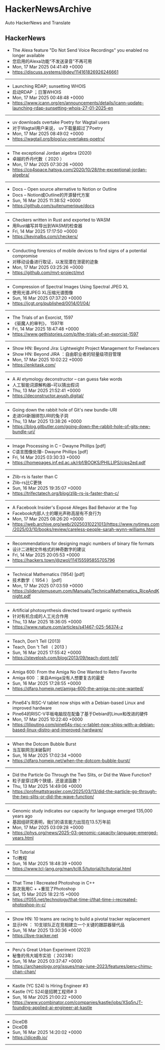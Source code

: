 # HackerNewsArchive
Auto HackerNews and Translate

## HackerNews
* The Alexa feature "Do Not Send Voice Recordings" you enabled no longer available
* 您启用的Alexa功能“不发送录音”不再可用
* Mon, 17 Mar 2025 04:41:49 +0000
* https://discuss.systems/@dev/114161826926246661
----
* Launching RDAP; sunsetting WHOIS
* 启动RDAP ；日落WHOIS
* Mon, 17 Mar 2025 00:48:48 +0000
* https://www.icann.org/en/announcements/details/icann-update-launching-rdap-sunsetting-whois-27-01-2025-en
----
* uv downloads overtake Poetry for Wagtail users
* 对于Wagtail用户来说， uv下载量超过了Poetry
* Mon, 17 Mar 2025 08:49:02 +0000
* https://wagtail.org/blog/uv-overtakes-poetry/
----
* The exceptional Jordan algebra (2020)
* 卓越的乔丹代数（ 2020 ）
* Mon, 17 Mar 2025 07:30:26 +0000
* https://cp4space.hatsya.com/2020/10/28/the-exceptional-jordan-algebra/
----
* Docs – Open source alternative to Notion or Outline
* Docs – Notion或Outline的开源替代方案
* Sun, 16 Mar 2025 11:38:52 +0000
* https://github.com/suitenumerique/docs
----
* Checkers written in Rust and exported to WASM
* 用Rust编写并导出到WASM的检查器
* Fri, 14 Mar 2025 17:17:50 +0000
* https://kevinalbs.com/checkers/
----
* Conducting forensics of mobile devices to find signs of a potential compromise
* 对移动设备进行取证，以发现潜在泄密的迹象
* Mon, 17 Mar 2025 03:25:26 +0000
* https://github.com/mvt-project/mvt
----
* Compression of Spectral Images Using Spectral JPEG XL
* 使用光谱JPEG XL压缩光谱图像
* Sun, 16 Mar 2025 07:37:20 +0000
* https://jcgt.org/published/0014/01/04/
----
* The Trials of an Exorcist, 1597
* 《驱魔人的审判》， 1597年
* Fri, 14 Mar 2025 18:47:48 +0000
* https://www.gethistories.com/p/the-trials-of-an-exorcist-1597
----
* Show HN: Beyond Jira: Lightweight Project Management for Freelancers
* Show HN: Beyond JIRA ：自由职业者的轻量级项目管理
* Mon, 17 Mar 2025 10:02:22 +0000
* https://enkitask.com/
----
* A AI etymology deconstructor – can guess fake words
* 人工智能词源解构器–可以猜出假词
* Thu, 13 Mar 2025 21:52:41 +0000
* https://deconstructor.ayush.digital/
----
* Going down the rabbit hole of Git's new bundle-URI
* 走进Git新捆绑包URI的兔子洞
* Thu, 13 Mar 2025 13:38:26 +0000
* https://blog.gitbutler.com/going-down-the-rabbit-hole-of-gits-new-bundle-uri/
----
* Image Processing in C – Dwayne Phillips [pdf]
* C语言图像处理– Dwayne Phillips [pdf]
* Fri, 14 Mar 2025 03:30:33 +0000
* https://homepages.inf.ed.ac.uk/rbf/BOOKS/PHILLIPS/cips2ed.pdf
----
* Zlib-rs is faster than C
* Zlib-rs比C更快
* Sun, 16 Mar 2025 19:35:07 +0000
* https://trifectatech.org/blog/zlib-rs-is-faster-than-c/
----
* A Facebook Insider's Exposé Alleges Bad Behavior at the Top
* Facebook内部人士的曝光声称高层有不良行为
* Mon, 17 Mar 2025 08:26:20 +0000
* https://web.archive.org/web/20250310221013/https://www.nytimes.com/2025/03/10/books/review/careless-people-sarah-wynn-williams.html
----
* Recommendations for designing magic numbers of binary file formats
* 设计二进制文件格式的神奇数字的建议
* Fri, 14 Mar 2025 20:05:53 +0000
* https://hackers.town/@zwol/114155595855705796
----
* Technical Mathematics (1954) [pdf]
* 技术数学（ 1954 ） [pdf]
* Mon, 17 Mar 2025 07:03:59 +0000
* https://sliderulemuseum.com/Manuals/TechnicalMathematics_RiceAndKnight.pdf
----
* Artificial photosynthesis directed toward organic synthesis
* 针对有机合成的人工光合作用
* Thu, 13 Mar 2025 18:36:05 +0000
* https://www.nature.com/articles/s41467-025-56374-z
----
* Teach, Don't Tell (2013)
* Teach, Don 't Tell （ 2013 ）
* Sun, 16 Mar 2025 17:55:42 +0000
* https://stevelosh.com/blog/2013/09/teach-dont-tell/
----
* Amiga 600: From the Amiga No One Wanted to Retro Favorite
* Amiga 600 ：来自Amiga没有人想要复古的最爱
* Sun, 16 Mar 2025 17:28:55 +0000
* https://dfarq.homeip.net/amiga-600-the-amiga-no-one-wanted/
----
* Pine64's RISC-V tablet now ships with a Debian-based Linux and improved hardware
* Pine64的RISC-V平板电脑现在配备了基于Debian的Linux和改进的硬件
* Mon, 17 Mar 2025 10:22:40 +0000
* https://liliputing.com/pine64s-risc-v-tablet-now-ships-with-a-debian-based-linux-distro-and-improved-hardware/
----
* When the Dotcom Bubble Burst
* 当互联网泡沫破裂时
* Sun, 16 Mar 2025 17:02:34 +0000
* https://dfarq.homeip.net/when-the-dotcom-bubble-burst/
----
* Did the Particle Go Through the Two Slits, or Did the Wave Function?
* 粒子是穿过两个狭缝，还是波函数？
* Thu, 13 Mar 2025 14:49:06 +0000
* https://profmattstrassler.com/2025/03/13/did-the-particle-go-through-the-two-slits-or-did-the-wave-function/
----
* Genomic study indicates our capacity for language emerged 135,000 years ago
* 基因组研究表明，我们的语言能力出现在13.5万年前
* Mon, 17 Mar 2025 03:09:28 +0000
* https://phys.org/news/2025-03-genomic-capacity-language-emerged-years.html
----
* Tcl Tutorial
* Tcl教程
* Sun, 16 Mar 2025 18:48:39 +0000
* https://www.tcl-lang.org/man/tcl8.5/tutorial/tcltutorial.html
----
* That Time I Recreated Photoshop in C++
* 那次我用C + +重现了Photoshop
* Sat, 15 Mar 2025 18:22:15 +0000
* https://f055.net/technology/that-time-i/that-time-i-recreated-photoshop-in-c/
----
* Show HN: 10 teams are racing to build a pivotal tracker replacement
* 显示HN ： 10支球队正在竞相建立一个关键的跟踪器替代品
* Sun, 16 Mar 2025 13:30:36 +0000
* https://bye-tracker.net
----
* Peru's Great Urban Experiment (2023)
* 秘鲁的伟大城市实验（ 2023年）
* Sun, 16 Mar 2025 03:37:47 +0000
* https://archaeology.org/issues/may-june-2023/features/peru-chimu-chan-chan/
----
* Kastle (YC S24) Is Hiring Engineer #3
* Kastle (YC S24)是招聘工程师# 3
* Sun, 16 Mar 2025 21:00:22 +0000
* https://www.ycombinator.com/companies/kastle/jobs/XSq5nJT-founding-applied-ai-engineer-at-kastle
----
* DiceDB
* DiceDB
* Sun, 16 Mar 2025 14:20:02 +0000
* https://dicedb.io/
----

